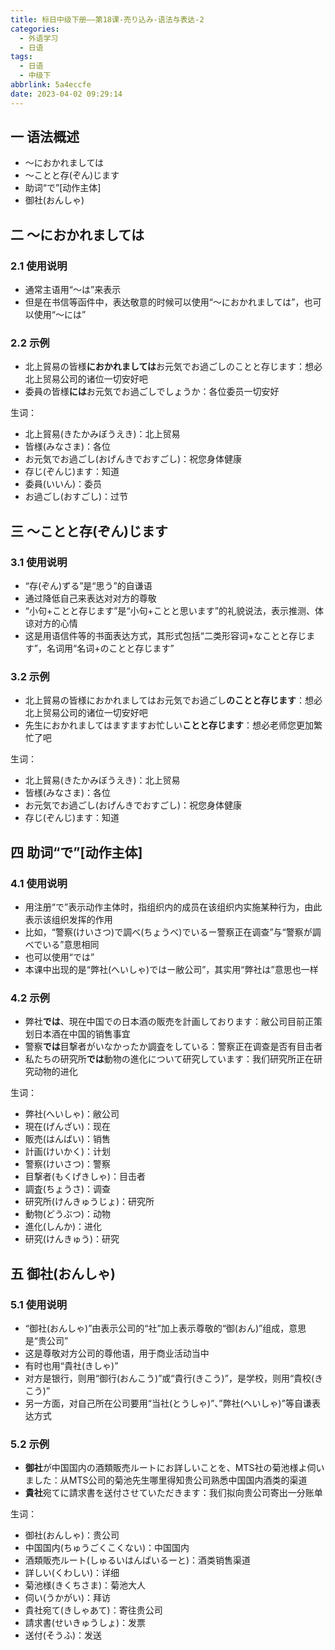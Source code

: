 ```yaml
---
title: 标日中级下册——第18课-売り込み-语法与表达-2
categories:
  - 外语学习
  - 日语
tags:
  - 日语
  - 中级下
abbrlink: 5a4eccfe
date: 2023-04-02 09:29:14
---
```

## 一 语法概述

* ～におかれましては
* ～ことと存(ぞん)じます
* 助词“で”[动作主体]
* 御社(おんしゃ)


<!--more-->

## 二 ～におかれましては

### 2.1 使用说明

* 通常主语用“～は”来表示
* 但是在书信等函件中，表达敬意的时候可以使用“～におかれましては”，也可以使用“～には”

### 2.2 示例

* 北上貿易の皆様**におかれましては**お元気でお過ごしのことと存じます：想必北上贸易公司的诸位一切安好吧
* 委員の皆様**には**お元気でお過ごしでしょうか：各位委员一切安好

生词：

* 北上貿易(きたかみぼうえき)：北上贸易
* 皆様(みなさま)：各位
* お元気でお過ごし(おげんきでおすごし)：祝您身体健康
* 存じ(ぞんじ)ます：知道
* 委員(いいん)：委员
* お過ごし(おすごし)：过节

## 三 ～ことと存(ぞん)じます

### 3.1 使用说明

* “存(ぞん)ずる”是“思う”的自谦语
* 通过降低自己来表达对对方的尊敬
* “小句+ことと存じます”是“小句+ことと思います”的礼貌说法，表示推测、体谅对方的心情
* 这是用语信件等的书面表达方式，其形式包括“二类形容词+なことと存じます”，名词用“名词+のことと存じます”

### 3.2 示例

* 北上貿易の皆様におかれましてはお元気でお過ごし**のことと存じます**：想必北上贸易公司的诸位一切安好吧
* 先生におかれましてはますますお忙しい**ことと存じます**：想必老师您更加繁忙了吧 

生词：

* 北上貿易(きたかみぼうえき)：北上贸易
* 皆様(みなさま)：各位
* お元気でお過ごし(おげんきでおすごし)：祝您身体健康
* 存じ(ぞんじ)ます：知道

## 四 助词“で”[动作主体]

### 4.1 使用说明

* 用注册“で”表示动作主体时，指组织内的成员在该组织内实施某种行为，由此表示该组织发挥的作用
* 比如，“警察(けいさつ)で調べ(ちょうべ)でいるー警察正在调查”与“警察が調べでいる”意思相同
* 也可以使用“では”
* 本课中出现的是“弊社(へいしゃ)ではー敝公司”，其实用“弊社は”意思也一样

### 4.2 示例

* 弊社**では**、現在中国での日本酒の販売を計画しております：敝公司目前正策划日本酒在中国的销售事宜
* 警察**では**目撃者がいなかったか調査をしている：警察正在调查是否有目击者
* 私たちの研究所**では**動物の進化について研究しています：我们研究所正在研究动物的进化

生词：

* 弊社(へいしゃ)：敝公司
* 現在(げんざい)：现在
* 販売(はんばい)：销售
* 計画(けいかく)：计划
* 警察(けいさつ)：警察
* 目撃者(もくげきしゃ)：目击者
* 調査(ちょうさ)：调查
* 研究所(けんきゅうじょ)：研究所
* 動物(どうぶつ)：动物
* 進化(しんか)：进化
* 研究(けんきゅう)：研究

## 五 御社(おんしゃ)

### 5.1 使用说明

* “御社(おんしゃ)”由表示公司的“社”加上表示尊敬的“御(おん)”组成，意思是“贵公司”
* 这是尊敬对方公司的尊他语，用于商业活动当中
* 有时也用“貴社(きしゃ)”
* 对方是银行，则用“御行(おんこう)”或“貴行(きこう)”，是学校，则用“貴校(きこう)”
* 另一方面，对自己所在公司要用“当社(とうしゃ)”、”弊社(へいしゃ)”等自谦表达方式

### 5.2 示例

* **御社**が中国国内の酒類販売ルートにお詳しいことを、MTS社の菊池様よ伺いました：从MTS公司的菊池先生哪里得知贵公司熟悉中国国内酒类的渠道
* **貴社**宛てに請求書を送付させていただきます：我们拟向贵公司寄出一分账单

生词：

* 御社(おんしゃ)：贵公司
* 中国国内(ちゅうごくこくない)：中国国内
* 酒類販売ルート(しゅるいはんばいるーと)：酒类销售渠道
* 詳しい(くわしい)：详细
* 菊池様(きくちさま)：菊池大人
* 伺い(うかがい)：拜访
* 貴社宛て(きしゃあて)：寄往贵公司
* 請求書(せいきゅうしょ)：发票
* 送付(そうふ)：发送